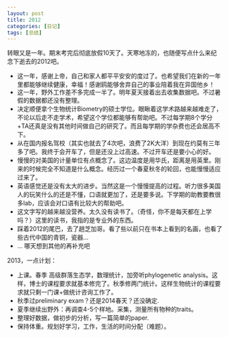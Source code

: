 ```yaml
---
layout: post
title: 2012
categories: [日记]
tags: [总结]
---
```

转眼又是一年。期末考完后彻底放假10天了。天寒地冻的，也随便写点什么来纪念下逝去的2012吧。
<ul>
	<li>这一年，感谢上帝，自己和家人都平平安安的度过了。也希望我们在新的一年里都能够继续健康，幸福！感谢鸥能够舍弃自己的事业陪着我在异国他乡！</li>
	<li><span style="line-height: 13px;">这一年，野外工作差不多完成一半了。明年夏天接着出去收集数据吧。不过暑假的数据都还没有整理。</span></li>
	<li>决定顺便拿个生物统计Biometry的硕士学位。眼瞅着这学术路越来越难走了，不论以后走不走学术，希望这个学位都能够有帮助吧。不过每学期8个学分+TA还真是没有其他时间做自己的研究了。而且每学期的学杂费也还会居高不下。</li>
	<li>从在国内报名驾校（其实也就去了4次吧，浪费了2K大洋）到现在约莫有三年多了吧。我终于会开车了，但是还没上过高速。不过开车还是要小心的好。</li>
	<li>慢慢的对美国的计量单位有点概念了。这边温度是用华氏，距离是用英里。刚来的时候完全不知道是什么概念。经历过一个春夏秋冬的轮回，也能慢慢适应过来了。</li>
	<li>英语感觉还是没有太大的进步。当然这是一个慢慢提高的过程。听力很多美国人的玩笑什么的还是不懂，口语就更加了，还是要多说。下学期的助教要教很多lab，应该会对口语有比较大的帮助吧。</li>
	<li>这文字写的越来越没营养。太久没有读书了。（奇怪，你不是每天都在上学吗？）这里的读书，我指的是专业外的东西。</li>
	<li>踩着2012的尾巴，去了趟芝加哥。看了些以前只在书本上看到的名画，也看了些古代中国的青铜，瓷器...</li>
	<li>... 哪天想到其他的再补充吧</li>
</ul>
2013，一点计划：
<ul>
	<li>上课。春季 高级群落生态学，数理统计，加旁听phylogenetic analysis。这样，博士的课程要求就基本修完了。秋季修两门统计。这样生物统计的课程要求就只剩一门课+做统计咨询工作了。</li>
	<li>秋季过preliminary exam？还是2014春天？还没确定.</li>
	<li>夏季继续出野外：再调查4-5个样地。采集，测量所有物种的traits。</li>
	<li>整理好数据，做初步的分析，写一篇简单的paper.</li>
	<li>保持体重。规划好学习，工作，生活的时间分配（难题）。</li>
</ul>
&nbsp;

&nbsp;